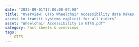 ```yaml
---
date: "2022-09-01T17:00:00-07:00"
title: "Overview: GTFS Wheelchair Accessibility data makes
access to transit systems explicit for all riders"
asset: "Wheelchair Accessibility in GTFS.pdf"
category: Fact sheets & overviews
tags:
  - GTFS
---
```

